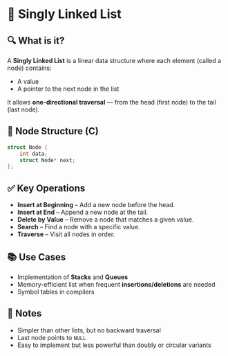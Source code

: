 # 🔗 Singly Linked List

## 🔍 What is it?
A **Singly Linked List** is a linear data structure where each element (called a node) contains:
- A value
- A pointer to the next node in the list

It allows **one-directional traversal** — from the head (first node) to the tail (last node).

## 🧱 Node Structure (C)
```c
struct Node {
    int data;
    struct Node* next;
};
```

## ✅ Key Operations
- **Insert at Beginning** – Add a new node before the head.
- **Insert at End** – Append a new node at the tail.
- **Delete by Value** – Remove a node that matches a given value.
- **Search** – Find a node with a specific value.
- **Traverse** – Visit all nodes in order.

## 📚 Use Cases
- Implementation of **Stacks** and **Queues**
- Memory-efficient list when frequent **insertions/deletions** are needed
- Symbol tables in compilers

## 📝 Notes
- Simpler than other lists, but no backward traversal
- Last node points to `NULL`
- Easy to implement but less powerful than doubly or circular variants
